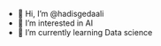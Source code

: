 - 👋 Hi, I’m @hadisgedaali
- 👀 I’m interested in AI
- 🌱 I’m currently learning Data science


<!---
hadisgedaali/hadisgedaali is a ✨ special ✨ repository because its `README.md` (this file) appears on your GitHub profile.
You can click the Preview link to take a look at your changes.
--->
